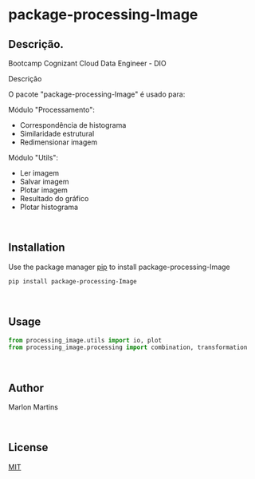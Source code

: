 # package-processing-Image

## Descrição.

Bootcamp Cognizant Cloud Data Engineer - DIO

Descrição

O pacote "package-processing-Image" é usado para:

Módulo "Processamento":

  - Correspondência de histograma
  - Similaridade estrutural
  - Redimensionar imagem

Módulo "Utils":

  - Ler imagem
  - Salvar imagem
  - Plotar imagem
  - Resultado do gráfico
  - Plotar histograma

<br>

## Installation

Use the package manager [pip](https://pip.pypa.io/en/stable/) to install package-processing-Image

```bash
pip install package-processing-Image
```
<br>

## Usage

```python
from processing_image.utils import io, plot
from processing_image.processing import combination, transformation
```
<br>

## Author
Marlon Martins

<br>

## License
[MIT](https://choosealicense.com/licenses/mit/)
